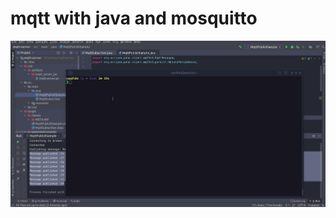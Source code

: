 # mqtt with java and mosquitto

<div>
   <p align="center">
      <img src=".github/demo.gif" width="800"/>
   </p>
</div>
